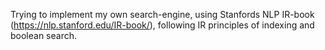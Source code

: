 Trying to implement my own search-engine, using Stanfords NLP IR-book (https://nlp.stanford.edu/IR-book/),
following IR principles of indexing and boolean search.
